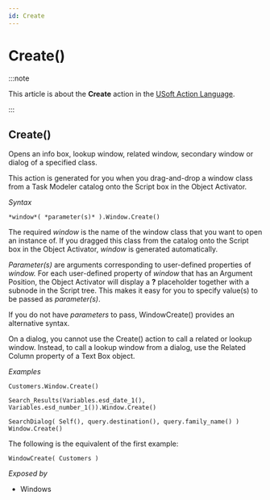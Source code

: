 ```yaml
---
id: Create
---
```


# Create()




:::note

This article is about the **Create** action in the [USoft Action Language](/Task_flow/Action_Language_reference/USoft_Action_Language.md).

:::

## **Create()**

Opens an info box, lookup window, related window, secondary window or dialog of a specified class.

This action is generated for you when you drag-and-drop a window class from a Task Modeler catalog onto the Script box in the Object Activator.

*Syntax*

```
*window*( *parameter(s)* ).Window.Create()
```

The required *window* is the name of the window class that you want to open an instance of. If you dragged this class from the catalog onto the Script box in the Object Activator, *window* is generated automatically.

*Parameter(s)* are arguments corresponding to user-defined properties of *window.* For each user-defined property of *window* that has an Argument Position, the Object Activator will display a **?** placeholder together with a subnode in the Script tree. This makes it easy for you to specify value(s) to be passed as *parameter(s)*.

If you do not have *parameters* to pass, WindowCreate() provides an alternative syntax.

On a dialog, you cannot use the Create() action to call a related or lookup window. Instead, to call a lookup window from a dialog, use the Related Column property of a Text Box object.

*Examples*

```
Customers.Window.Create()
```

```
Search_Results(Variables.esd_date_1(), Variables.esd_number_1()).Window.Create()
```

```
SearchDialog( Self(), query.destination(), query.family_name() ) Window.Create()
```

The following is the equivalent of the first example:

```
WindowCreate( Customers )
```

*Exposed by*

- Windows